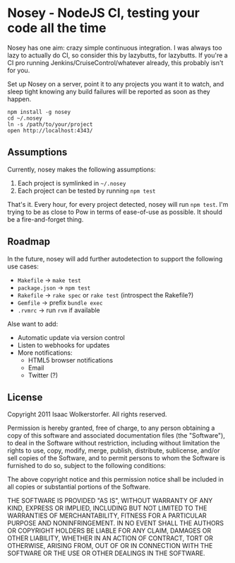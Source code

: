 # Nosey - NodeJS CI, testing your code all the time

Nosey has one aim: crazy simple continuous integration. I was always too lazy to actually do CI, so consider this by lazybutts, for lazybutts. If you're a CI pro running Jenkins/CruiseControl/whatever already, this probably isn't for you.

Set up Nosey on a server, point it to any projects you want it to watch, and sleep tight knowing any build failures will be reported as soon as they happen.

    npm install -g nosey
    cd ~/.nosey
    ln -s /path/to/your/project
    open http://localhost:4343/

## Assumptions

Currently, nosey makes the following assumptions:

1. Each project is symlinked in `~/.nosey`
2. Each project can be tested by running `npm test`

That's it. Every hour, for every project detected, nosey will run `npm test`. I'm trying to be as close to Pow in terms of ease-of-use as possible. It should be a fire-and-forget thing.

## Roadmap

In the future, nosey will add further autodetection to support the following use cases:

- `Makefile` -> `make test`
- `package.json` -> `npm test`
- `Rakefile` -> `rake spec` or `rake test` (introspect the Rakefile?)
- `Gemfile` -> prefix `bundle exec`
- `.rvmrc` -> run `rvm` if available

Alse want to add:

- Automatic update via version control
- Listen to webhooks for updates
- More notifications:
  - HTML5 browser notifications
  - Email
  - Twitter (?)

## License

Copyright 2011 Isaac Wolkerstorfer.
All rights reserved.

Permission is hereby granted, free of charge, to any person
obtaining a copy of this software and associated documentation
files (the "Software"), to deal in the Software without
restriction, including without limitation the rights to use,
copy, modify, merge, publish, distribute, sublicense, and/or sell
copies of the Software, and to permit persons to whom the
Software is furnished to do so, subject to the following
conditions:

The above copyright notice and this permission notice shall be
included in all copies or substantial portions of the Software.

THE SOFTWARE IS PROVIDED "AS IS", WITHOUT WARRANTY OF ANY KIND,
EXPRESS OR IMPLIED, INCLUDING BUT NOT LIMITED TO THE WARRANTIES
OF MERCHANTABILITY, FITNESS FOR A PARTICULAR PURPOSE AND
NONINFRINGEMENT. IN NO EVENT SHALL THE AUTHORS OR COPYRIGHT
HOLDERS BE LIABLE FOR ANY CLAIM, DAMAGES OR OTHER LIABILITY,
WHETHER IN AN ACTION OF CONTRACT, TORT OR OTHERWISE, ARISING
FROM, OUT OF OR IN CONNECTION WITH THE SOFTWARE OR THE USE OR
OTHER DEALINGS IN THE SOFTWARE.
